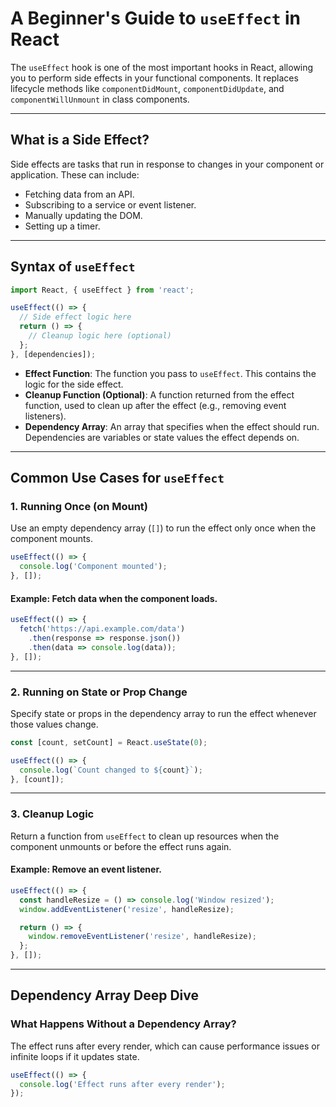 # A Beginner's Guide to `useEffect` in React

The `useEffect` hook is one of the most important hooks in React, allowing you to perform side effects in your functional components. It replaces lifecycle methods like `componentDidMount`, `componentDidUpdate`, and `componentWillUnmount` in class components.

---


## What is a Side Effect?

Side effects are tasks that run in response to changes in your component or application. These can include:
- Fetching data from an API.
- Subscribing to a service or event listener.
- Manually updating the DOM.
- Setting up a timer.

---


## Syntax of `useEffect`

```javascript
import React, { useEffect } from 'react';

useEffect(() => {
  // Side effect logic here
  return () => {
    // Cleanup logic here (optional)
  };
}, [dependencies]);
```

- **Effect Function**: The function you pass to `useEffect`. This contains the logic for the side effect.
- **Cleanup Function (Optional)**: A function returned from the effect function, used to clean up after the effect (e.g., removing event listeners).
- **Dependency Array**: An array that specifies when the effect should run. Dependencies are variables or state values the effect depends on.

---


## Common Use Cases for `useEffect`

### 1. Running Once (on Mount)
Use an empty dependency array (`[]`) to run the effect only once when the component mounts.

```javascript
useEffect(() => {
  console.log('Component mounted');
}, []);
```

#### Example: Fetch data when the component loads.
```javascript
useEffect(() => {
  fetch('https://api.example.com/data')
    .then(response => response.json())
    .then(data => console.log(data));
}, []);
```

---


### 2. Running on State or Prop Change
Specify state or props in the dependency array to run the effect whenever those values change.

```javascript
const [count, setCount] = React.useState(0);

useEffect(() => {
  console.log(`Count changed to ${count}`);
}, [count]);
```

---


### 3. Cleanup Logic
Return a function from `useEffect` to clean up resources when the component unmounts or before the effect runs again.

#### Example: Remove an event listener.
```javascript
useEffect(() => {
  const handleResize = () => console.log('Window resized');
  window.addEventListener('resize', handleResize);

  return () => {
    window.removeEventListener('resize', handleResize);
  };
}, []);
```

---


## Dependency Array Deep Dive

### What Happens Without a Dependency Array?
The effect runs after every render, which can cause performance issues or infinite loops if it updates state.

```javascript
useEffect(() => {
  console.log('Effect runs after every render');
});
```

